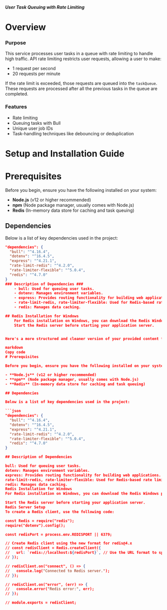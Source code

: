 **_User Task Queuing with Rate Limiting_**

# Overview

### Purpose

This service processes user tasks in a queue with rate limiting to handle high traffic. API rate limiting restricts user requests, allowing a user to make:

- 1 request per second
- 20 requests per minute

If the rate limit is exceeded, those requests are queued into the `taskQueue`. These requests are processed after all the previous tasks in the queue are completed.

### Features

- Rate limiting
- Queuing tasks with Bull
- Unique user job IDs
- Task-handling techniques like debouncing or deduplication

# Setup and Installation Guide

# Prerequisites

Before you begin, ensure you have the following installed on your system:

- **Node.js** (v12 or higher recommended)
- **npm** (Node package manager, usually comes with Node.js)
- **Redis** (In-memory data store for caching and task queuing)

## Dependencies

Below is a list of key dependencies used in the project:

````json
"dependencies": {
  "bull": "^4.16.4",
  "dotenv": "^16.4.5",
  "express": "^4.21.1",
  "rate-limit-redis": "^4.2.0",
  "rate-limiter-flexible": "^5.0.4",
  "redis": "^4.7.0"
}
### Description of Dependencies ###
    - bull: Used for queuing user tasks.
    - dotenv: Manages environment variables.
    - express: Provides routing functionality for building web applications.
    - rate-limit-redis, rate-limiter-flexible: Used for Redis-based rate limiting, tracking how      frequently a user hits the routes.
    - redis: Manages data caching.

## Redis Installation for Windows
    For Redis installation on Windows, you can download the Redis Windows package from https://github.com/microsoftarchive/redis/releases.
    Start the Redis server before starting your application server.


Here's a more structured and cleaner version of your provided content formatted in GitHub markdown:

markdown
Copy code
# Prerequisites

Before you begin, ensure you have the following installed on your system:

- **Node.js** (v12 or higher recommended)
- **npm** (Node package manager, usually comes with Node.js)
- **Redis** (In-memory data store for caching and task queuing)

## Dependencies

Below is a list of key dependencies used in the project:

```json
"dependencies": {
  "bull": "^4.16.4",
  "dotenv": "^16.4.5",
  "express": "^4.21.1",
  "rate-limit-redis": "^4.2.0",
  "rate-limiter-flexible": "^5.0.4",
  "redis": "^4.7.0"
}

## Description of Dependencies

bull: Used for queuing user tasks.
dotenv: Manages environment variables.
express: Provides routing functionality for building web applications.
rate-limit-redis, rate-limiter-flexible: Used for Redis-based rate limiting, tracking how frequently a user hits the routes.
redis: Manages data caching.
Redis Installation for Windows
For Redis installation on Windows, you can download the Redis Windows package from https://github.com/microsoftarchive/redis/releases.

Start the Redis server before starting your application server.
Redis Server Setup
To create a Redis client, use the following code:

const Redis = require("redis");
require("dotenv").config();

const redisPort = process.env.REDISPORT || 6379;

// Create Redis client using the new format for redis@4.x
// const redisClient = Redis.createClient({
//   url: `redis://localhost:${redisPort}`, // Use the URL format to specify connection
// });

// redisClient.on("connect", () => {
//   console.log("Connected to Redis server.");
// });

// redisClient.on("error", (err) => {
//   console.error("Redis error:", err);
// });

// module.exports = redisClient;
````
